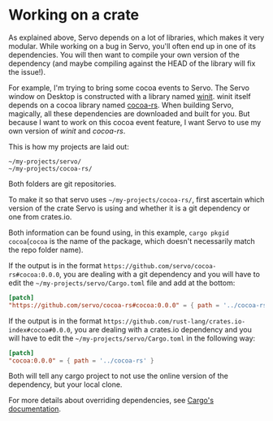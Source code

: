 <!-- TODO: needs copyediting -->

# Working on a crate

As explained above, Servo depends on a lot of libraries, which makes it very modular.
While working on a bug in Servo, you'll often end up in one of its dependencies.
You will then want to compile your own version of the dependency (and maybe compiling against the HEAD of the library will fix the issue!).

For example, I'm trying to bring some cocoa events to Servo.
The Servo window on Desktop is constructed with a library named [winit](https://github.com/rust-windowing/winit).
winit itself depends on a cocoa library named [cocoa-rs](https://github.com/servo/cocoa-rs).
When building Servo, magically, all these dependencies are downloaded and built for you.
But because I want to work on this cocoa event feature, I want Servo to use my own version of _winit_ and _cocoa-rs_.

This is how my projects are laid out:

```
~/my-projects/servo/
~/my-projects/cocoa-rs/
```

Both folders are git repositories.

To make it so that servo uses `~/my-projects/cocoa-rs/`, first ascertain which version of the crate Servo is using and whether it is a git dependency or one from crates.io.

Both information can be found using, in this example, `cargo pkgid cocoa`(`cocoa` is the name of the package, which doesn't necessarily match the repo folder name).

If the output is in the format `https://github.com/servo/cocoa-rs#cocoa:0.0.0`, you are dealing with a git dependency and you will have to edit the `~/my-projects/servo/Cargo.toml` file and add at the bottom:

```toml
[patch]
"https://github.com/servo/cocoa-rs#cocoa:0.0.0" = { path = '../cocoa-rs' }
```

If the output is in the format `https://github.com/rust-lang/crates.io-index#cocoa#0.0.0`, you are dealing with a crates.io dependency and you will have to edit the `~/my-projects/servo/Cargo.toml` in the following way:

```toml
[patch]
"cocoa:0.0.0" = { path = '../cocoa-rs' }
```

Both will tell any cargo project to not use the online version of the dependency, but your local clone.

For more details about overriding dependencies, see [Cargo's documentation](https://doc.crates.io/specifying-dependencies.html#overriding-dependencies).
